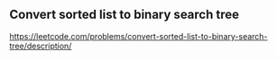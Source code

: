 ## Convert sorted list to binary search tree
https://leetcode.com/problems/convert-sorted-list-to-binary-search-tree/description/
